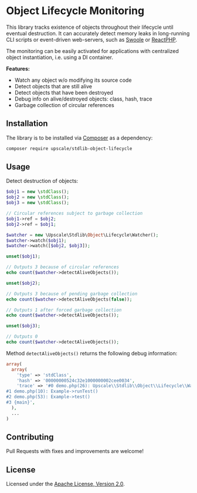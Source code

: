 Object Lifecycle Monitoring
===========================

This library tracks existence of objects throughout their lifecycle until eventual destruction.
It can accurately detect memory leaks in long-running CLI scripts or event-driven web-servers, such as [Swoole](https://www.swoole.co.uk/) or [ReactPHP](https://reactphp.org/).

The monitoring can be easily activated for applications with centralized object instantiation, i.e. using a DI container. 

**Features:**
- Watch any object w/o modifying its source code
- Detect objects that are still alive
- Detect objects that have been destroyed
- Debug info on alive/destroyed objects: class, hash, trace
- Garbage collection of circular references 

## Installation

The library is to be installed via [Composer](https://getcomposer.org/) as a dependency:
```bash
composer require upscale/stdlib-object-lifecycle
```

## Usage

Detect destruction of objects:
```php
$obj1 = new \stdClass();
$obj2 = new \stdClass();
$obj3 = new \stdClass();

// Circular references subject to garbage collection
$obj1->ref = $obj2;
$obj2->ref = $obj1;

$watcher = new \Upscale\Stdlib\Object\Lifecycle\Watcher();
$watcher->watch($obj1);
$watcher->watch([$obj2, $obj3]);

unset($obj1);

// Outputs 3 because of circular references
echo count($watcher->detectAliveObjects());

unset($obj2);

// Outputs 3 because of pending garbage collection 
echo count($watcher->detectAliveObjects(false));

// Outputs 1 after forced garbage collection 
echo count($watcher->detectAliveObjects());

unset($obj3);

// Outputs 0
echo count($watcher->detectAliveObjects());
```

Method `detectAliveObjects()` returns the following debug information:
```php
array(
  array(
    'type' => 'stdClass',
    'hash' => '00000000524c32e1000000002cee0034',
    'trace' => '#0 demo.php(26): Upscale\\Stdlib\\Object\\Lifecycle\\Watcher->watch(Object(stdClass))
#1 demo.php(10): Example->runTest()
#2 demo.php(53): Example->test()
#3 {main}',
  ),
  ...
)
```

## Contributing

Pull Requests with fixes and improvements are welcome!

## License

Licensed under the [Apache License, Version 2.0](http://www.apache.org/licenses/LICENSE-2.0).
